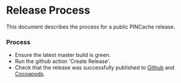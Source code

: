# Release Process
This document describes the process for a public PINCache release.

### Process
- Ensure the latest master build is green.
- Run the github action 'Create Release'.
- Check that the release was successfully published to [Github](https://github.com/pinterest/PINCache/releases) and [Cocoapods](https://cocoapods.org/pods/PINCache).
